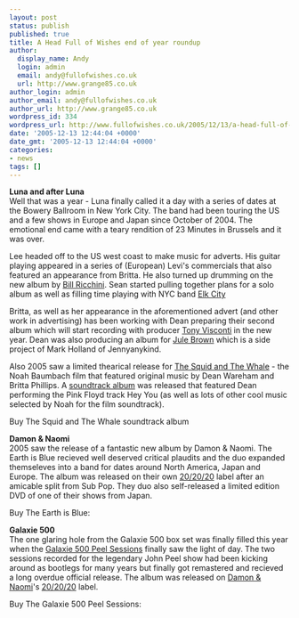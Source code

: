 ```yaml
---
layout: post
status: publish
published: true
title: A Head Full of Wishes end of year roundup
author:
  display_name: Andy
  login: admin
  email: andy@fullofwishes.co.uk
  url: http://www.grange85.co.uk
author_login: admin
author_email: andy@fullofwishes.co.uk
author_url: http://www.grange85.co.uk
wordpress_id: 334
wordpress_url: http://www.fullofwishes.co.uk/2005/12/13/a-head-full-of-wishes-end-of-year-roundup/
date: '2005-12-13 12:44:04 +0000'
date_gmt: '2005-12-13 12:44:04 +0000'
categories:
- news
tags: []
---
```

<p><b>Luna and after Luna</b><br />Well that was a year - Luna finally called it a day with a series of dates at the Bowery Ballroom in New York City. The band had been touring the US and a few shows in Europe and Japan since October of 2004. The emotional end came with a teary rendition of 23 Minutes in Brussels and it was over.</p>
<p>Lee headed off to the US west coast to make music for adverts. His guitar playing appeared in a series of (European) <span class="removed_link" title="http://eu.levi.com/index.jsp?lang=en&amp;region=uk">Levi's commercials</span> that also featured an appearance from Britta. He also turned up drumming on the new album by <a href="http://www.billricchini.com/">Bill Ricchini</a>. Sean started pulling together plans for a solo album as well as filling time playing with NYC band <a href="http://www.elkcity.net/">Elk City</a></p>
<p>Britta, as well as her appearance in the aforementioned advert (and other work in advertising) has been working with Dean preparing their second album which will start recording with producer <a href="http://www.tonyvisconti.com/">Tony Visconti</a> in the new year. Dean was also producing an album for <a href="http://www.myspace.com/julebrown">Jule Brown</a> which is a side project of Mark Holland of Jennyanykind.</p>
<p>Also 2005 saw a limited thearical release for <a href="http://www.imdb.com/title/tt0367089/combined">The Squid and The Whale</a> - the Noah Baumbach film that featured original music by Dean Wareham and Britta Phillips. A <a href="http://www.amazon.com/exec/obidos/ASIN/B000AP2ZP8/aheadfullofwi-20">soundtrack album</a> was released that featured Dean performing the Pink Floyd track Hey You (as well as lots of other cool music selected by Noah for the film soundtrack).</p>
<p>Buy The Squid and The Whale soundtrack album<br/><a href="http://www.amazon.com/exec/obidos/ASIN/B000AP2ZP8/aheadfullofwi-20"></a><a href="http://www.amazon.co.uk/exec/obidos/ASIN/B000AP2ZP8/aheadfullofwi-21"></a></p>
<p><b>Damon &amp; Naomi</b><br />2005 saw the release of a fantastic new album by Damon &amp; Naomi. The Earth is Blue recieved well deserved critical plaudits and the duo expanded themseleves into a band for dates around North America, Japan and Europe. The album was released on their own <a href="http://www.20-20-20.com/">20/20/20</a> label after an amicable split from Sub Pop. They duo also self-released a limited edition DVD of one of their shows from Japan.</p>
<p>Buy The Earth is Blue:<br/><a href="http://www.amazon.com/exec/obidos/ASIN/B00078XGMO/aheadfullofwi-20"></a><a href="http://www.amazon.co.uk/exec/obidos/ASIN/B00078XGMO/aheadfullofwi-21"></a></p>
<p><b>Galaxie 500</b><br />The one glaring hole from the Galaxie 500 box set was finally filled this year when the <a href="http://www.amazon.com/exec/obidos/ASIN/B000BOH93Q/aheadfullofwi-20">Galaxie 500 Peel Sessions</a> finally saw the light of day. The two sessions recorded for the legendary John Peel show had been kicking around as bootlegs for many years but finally got remastered and recieved a long overdue official release. The album was released on <a href="http://www.damonandnaomi.com">Damon &amp; Naomi</a>'s <a href="http://www.20-20-20.com/">20/20/20</a> label.</p>
<p>Buy The Galaxie 500 Peel Sessions:<br/><a href="http://www.amazon.com/exec/obidos/ASIN/B000BOH93Q/aheadfullofwi-20"></a><a href="http://www.amazon.co.uk/exec/obidos/ASIN/B000BOH93Q/aheadfullofwi-21"></a></p>
